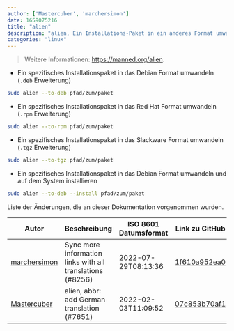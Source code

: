 ```yaml
---
author: ['Mastercuber', 'marchersimon']
date: 1659075216
title: "alien"
description: "alien, Ein Installations-Paket in ein anderes Format umwandeln."
categories: "linux"
---
```

> Weitere Informationen: <https://manned.org/alien>.

- Ein spezifisches Installationspaket in das Debian Format umwandeln (`.deb` Erweiterung)

```bash
sudo alien --to-deb pfad/zum/paket
```

- Ein spezifisches Installationspaket in das Red Hat Format umwandeln (`.rpm` Erweiterung)

```bash
sudo alien --to-rpm pfad/zum/paket
```

- Ein spezifisches Installationspaket in das Slackware Format umwandeln (`.tgz` Erweiterung)

```bash
sudo alien --to-tgz pfad/zum/paket
```

- Ein spezifisches Installationspaket in das Debian Format umwandeln und auf dem System installieren

```bash
sudo alien --to-deb --install pfad/zum/paket
```
Liste der Änderungen, die an dieser Dokumentation vorgenommen wurden.


Autor | Beschreibung | ISO 8601 Datumsformat | Link zu GitHub
------|-----|-----|-----
[marchersimon](mailto:50295997+marchersimon@users.noreply.github.com) | Sync more information links with all translations (#8256) | 2022-07-29T08:13:36 | [1f610a952ea0](https://github.com/tldr-pages/tldr/commit/1f610a952ea0d53e0a1bdbd1246ef81f24db2f3f)
[Mastercuber](mailto:mr_w@posteo.de) | alien, abbr: add German translation (#7651) | 2022-02-03T11:09:52 | [07c853b70af1](https://github.com/tldr-pages/tldr/commit/07c853b70af1e865ef69d29251ea09fc0442dc63)

